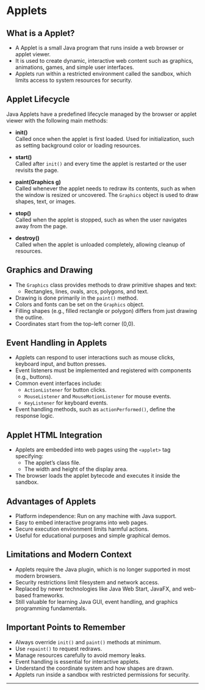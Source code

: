 # Applets 

## What is a Applet?
- A Applet is a small Java program that runs inside a web browser or applet viewer.
- It is used to create dynamic, interactive web content such as graphics, animations, games, and simple user interfaces.
- Applets run within a restricted environment called the sandbox, which limits access to system resources for security.

## Applet Lifecycle
Java Applets have a predefined lifecycle managed by the browser or applet viewer with the following main methods:
- **init()**  
  Called once when the applet is first loaded. Used for initialization, such as setting background color or loading resources.
  
- **start()**  
  Called after `init()` and every time the applet is restarted or the user revisits the page.
  
- **paint(Graphics g)**  
  Called whenever the applet needs to redraw its contents, such as when the window is resized or uncovered. The `Graphics` object is used to draw shapes, text, or images.
  
- **stop()**  
  Called when the applet is stopped, such as when the user navigates away from the page.
  
- **destroy()**  
  Called when the applet is unloaded completely, allowing cleanup of resources.

## Graphics and Drawing
- The `Graphics` class provides methods to draw primitive shapes and text:
  - Rectangles, lines, ovals, arcs, polygons, and text.
- Drawing is done primarily in the `paint()` method.
- Colors and fonts can be set on the `Graphics` object.
- Filling shapes (e.g., filled rectangle or polygon) differs from just drawing the outline.
- Coordinates start from the top-left corner (0,0).

## Event Handling in Applets
- Applets can respond to user interactions such as mouse clicks, keyboard input, and button presses.
- Event listeners must be implemented and registered with components (e.g., buttons).
- Common event interfaces include:
  - `ActionListener` for button clicks.
  - `MouseListener` and `MouseMotionListener` for mouse events.
  - `KeyListener` for keyboard events.
- Event handling methods, such as `actionPerformed()`, define the response logic.

## Applet HTML Integration
- Applets are embedded into web pages using the `<applet>` tag specifying:
  - The applet’s class file.
  - The width and height of the display area.
- The browser loads the applet bytecode and executes it inside the sandbox.

## Advantages of Applets
- Platform independence: Run on any machine with Java support.
- Easy to embed interactive programs into web pages.
- Secure execution environment limits harmful actions.
- Useful for educational purposes and simple graphical demos.

## Limitations and Modern Context
- Applets require the Java plugin, which is no longer supported in most modern browsers.
- Security restrictions limit filesystem and network access.
- Replaced by newer technologies like Java Web Start, JavaFX, and web-based frameworks.
- Still valuable for learning Java GUI, event handling, and graphics programming fundamentals.

## Important Points to Remember
- Always override `init()` and `paint()` methods at minimum.
- Use `repaint()` to request redraws.
- Manage resources carefully to avoid memory leaks.
- Event handling is essential for interactive applets.
- Understand the coordinate system and how shapes are drawn.
- Applets run inside a sandbox with restricted permissions for security.

---
